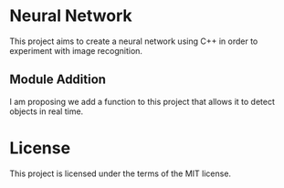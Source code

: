 # Neural Network
This project aims to create a neural network using C++ in order to experiment with image recognition.

## Module Addition
I am proposing we add a function to this project that allows it to detect objects in real time. 

# License
This project is licensed under the terms of the MIT license.
